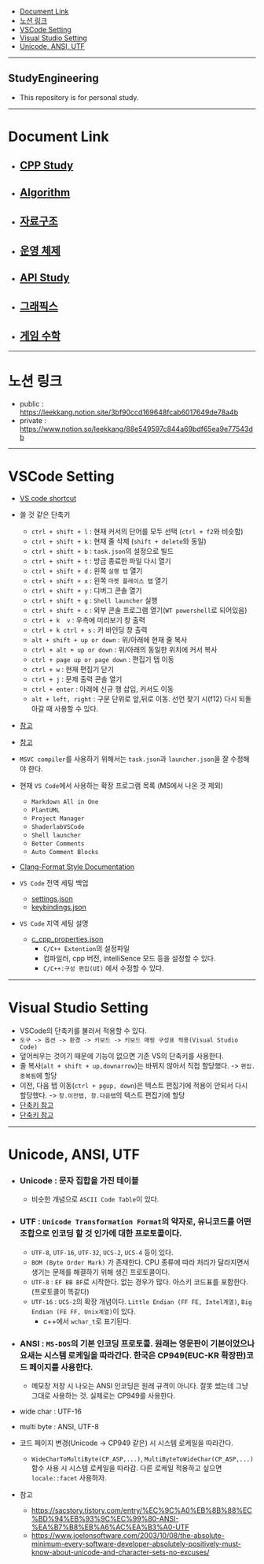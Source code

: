 - [Document Link](#document-link)
- [노션 링크](#노션-링크)
- [VSCode Setting](#vscode-setting)
- [Visual Studio Setting](#visual-studio-setting)
- [Unicode, ANSI, UTF](#unicode-ansi-utf)

---
## StudyEngineering

  - This repository is for personal study.


---
# Document Link

  - ## [CPP Study](docs/CPP_Study.md)
  - ## [Algorithm](docs/Algorithm.md)

  - ## [자료구조](docs/DataStructure.md)
  - ## [운영 체제](docs/OperatingSystem.md)
  - ## [API Study](docs/API_Study.md)
  - ## [그래픽스](docs/Graphics.md)
  - ## [게임 수학](docs/GameMath.md)

---
# 노션 링크

  - public : https://leekkang.notion.site/3bf90ccd169648fcab6017649de78a4b
  - private : https://www.notion.so/leekkang/88e549597c844a69bdf65ea9e77543db

---
# VSCode Setting

  - [VS code shortcut](https://code.visualstudio.com/docs/editor/codebasics)
  - 쓸 것 같은 단축키
    - `ctrl + shift + l` : 현재 커서의 단어를 모두 선택 (`ctrl + f2`와 비슷함)
    - `ctrl + shift + k` : 현재 줄 삭제 (`shift + delete`와 동일)
    - `ctrl + shift + b` : `task.json`의 설정으로 빌드
    - `ctrl + shift + t` : 방금 종료한 파일 다시 열기
    - `ctrl + shift + d` : 왼쪽 `실행 탭` 열기
    - `ctrl + shift + x` : 왼쪽 `마켓 플레이스 탭` 열기
    - `ctrl + shift + y` : 디버그 콘솔 열기
    - `ctrl + shift + g` : `Shell launcher` 실행
    - `ctrl + shift + c` : 외부 콘솔 프로그램 열기(`WT powershell`로 되어있음)
    - `ctrl + k  v` : 우측에 미리보기 창 출력
    - `ctrl + k ctrl + s` : 키 바인딩 창 출력
    - `alt + shift + up or down` : 위/아래에 현재 줄 복사
    - `ctrl + alt + up or down` : 위/아래의 동일한 위치에 커서 복사
    - `ctrl + page up or page down` : 편집기 탭 이동
    - `ctrl + w` : 현재 편집기 닫기
    - `ctrl + j` : 문제 출력 콘솔 열기
    - `ctrl + enter` : 아래에 신규 행 삽입, 커서도 이동
    - `alt + left, right` : 구문 단위로 앞,뒤로 이동. 선언 찾기 시(f12) 다시 되돌아갈 때 사용할 수 있다.
  - [참고](https://maeryo88.tistory.com/210)
  - [참고](https://m.blog.naver.com/PostView.naver?isHttpsRedirect=true&blogId=akilia&logNo=221991147511)


  - `MSVC compiler`를 사용하기 위해서는 `task.json`과 `launcher.json`을 잘 수정해야 한다.

  - 현재 `VS Code`에서 사용하는 확장 프로그램 목록 (MS에서 나온 것 제외)
    - `Markdown All in One`
    - `PlantUML`
    - `Project Manager`
    - `ShaderlabVSCode`
    - `Shell launcher`
    - `Better Comments`
    - `Auto Comment Blocks`

  - [Clang-Format Style Documentation](https://clang.llvm.org/docs/ClangFormatStyleOptions.html)

  - `VS Code` 전역 세팅 백업
    - [settings.json](backup/settings.json)
    - [keybindings.json](backup/keybindings.json)

  - `VS Code` 지역 세팅 설명
    - [c_cpp_properties.json](.vscode/c_cpp_properties.json)
      - `C/C++ Extention`의 설정파일
      - 컴파일러, cpp 버전, intelliSence 모드 등을 설정할 수 있다.
      - `C/C++:구성 편집(UI)` 에서 수정할 수 있다.


---
# Visual Studio Setting

  - VSCode의 단축키를 불러서 적용할 수 있다.
  - `도구 -> 옵션 -> 환경 -> 키보드 -> 키보드 매핑 구성표 적용(Visual Studio Code)`
  - 덮어씌우는 것이기 때문에 기능이 없으면 기존 VS의 단축키를 사용한다.
  - 줄 복사(`alt + shift + up,downarrow`)는 바뀌지 않아서 직접 할당했다. -> `편집.중복됨`에 할당
  - 이전, 다음 탭 이동(`ctrl + pgup, down`)은 텍스트 편집기에 적용이 안되서 다시 할당했다. -> `창.이전탭, 창.다음탭`의 텍스트 편집기에 할당
  - [단축키 참고](https://docs.microsoft.com/ko-kr/visualstudio/ide/default-keyboard-shortcuts-in-visual-studio?view=vs-2019)
  - [단축키 참고](https://najsulman.tistory.com/996)


---
# Unicode, ANSI, UTF

  - ### Unicode : 문자 집합을 가진 테이블
    - 비슷한 개념으로 `ASCII Code Table`이 있다.
  - ### UTF : `Unicode Transformation Format`의 약자로, 유니코드를 어떤 조합으로 인코딩 할 것 인가에 대한 프로토콜이다.
    - `UTF-8`, `UTF-16`, `UTF-32`, `UCS-2`, `UCS-4` 등이 있다.
    - `BOM (Byte Order Mark)` 가 존재한다. CPU 종류에 따라 처리가 달라지면서 생기는 문제를 해결하기 위해 생긴 프로토콜이다.
    - `UTF-8` : `EF BB BF`로 시작한다. 없는 경우가 많다. 아스키 코드표를 포함한다. (프로토콜이 똑같다)
    - `UTF-16` : `UCS-2`의 확장 개념이다. `Little Endian (FF FE, Intel계열)`, `Big Endian (FE FF, Unix계열)`이 있다.
      - c++에서 `wchar_t`로 표기된다.
  - ### ANSI : `MS-DOS`의 기본 인코딩 프로토콜. 원래는 영문판이 기본이었으나 요새는 시스템 로케일을 따라간다. 한국은 CP949(EUC-KR 확장판)코드 페이지를 사용한다.
    - 메모장 저장 시 나오는 ANSI 인코딩은 원래 규격이 아니다. 잘못 썼는데 그냥 그대로 사용하는 것. 실제로는 CP949를 사용한다.
  
  - wide char : UTF-16
  - multi byte : ANSI, UTF-8
  - 코드 페이지 변경(Unicode -> CP949 같은) 시 시스템 로케일을 따라간다.
    - `WideCharToMultiByte(CP_ASP,...)`, `MultiByteToWideChar(CP_ASP,...)` 함수 사용 시 시스템 로케일을 따라감. 다른 로케일 적용하고 싶으면 `locale::facet` 사용하자.

  - 참고 
    - https://sacstory.tistory.com/entry/%EC%9C%A0%EB%8B%88%EC%BD%94%EB%93%9C%EC%99%80-ANSI-%EA%B7%B8%EB%A6%AC%EA%B3%A0-UTF
    - https://www.joelonsoftware.com/2003/10/08/the-absolute-minimum-every-software-developer-absolutely-positively-must-know-about-unicode-and-character-sets-no-excuses/